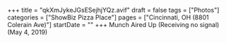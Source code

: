 +++
title = "qkXmJykeJGsESejhjYQz.avif"
draft = false
tags = ["Photos"]
categories = ["ShowBiz Pizza Place"]
pages = ["Cincinnati, OH (8801 Colerain Ave)"]
startDate = ""
+++
Munch Aired Up (Receiving no signal) (May 4, 2019)
